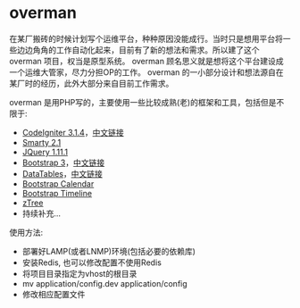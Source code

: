 # overman
在某厂搬砖的时候计划写个运维平台，种种原因没能成行。当时只是想用平台将一些边边角角的工作自动化起来，目前有了新的想法和需求。所以建了这个overman 项目，权当是原型系统。
overman 顾名思义就是想将这个平台建设成一个运维大管家，尽力分担OP的工作。
overman 的一小部分设计和想法源自在某厂时的经历，此外大部分来自目前工作需求。

overman 是用PHP写的，主要使用一些比较成熟(老)的框架和工具，包括但是不限于:
- [CodeIgniter 3.1.4](http://www.codeigniter.com/)，[中文链接](https://codeigniter.org.cn/)
- [Smarty 2.1](http://www.smarty.net/)
- [JQuery 1.11.1](http://jquery.com/)
- [Bootstrap 3](http://getbootstrap.com/)，[中文链接](http://www.bootcss.com/)
- [DataTables](https://www.datatables.net/)，[中文链接](http://www.datatables.club/)
- [Bootstrap Calendar](https://github.com/Serhioromano/bootstrap-calendar)
- [Bootstrap Timeline](http://codepen.io/munkhbayar/pen/Boqzc)
- [zTree](http://www.treejs.cn/v3/main.php#_zTreeInfo)
- 持续补充...

使用方法:
- 部署好LAMP(或者LNMP)环境(包括必要的依赖库)
- 安装Redis, 也可以修改配置不使用Redis
- 将项目目录指定为vhost的根目录
- mv application/config.dev application/config
- 修改相应配置文件
